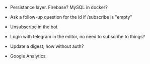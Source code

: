 - Persistance layer. Firebase? MySQL in docker?

- Ask a follow-up question for the id if /subscribe is "empty"
- Unsubscribe in the bot
- Login with telegram in the editor, no need to subscribe to things?
- Update a digest, how without auth?
- Google Analytics
